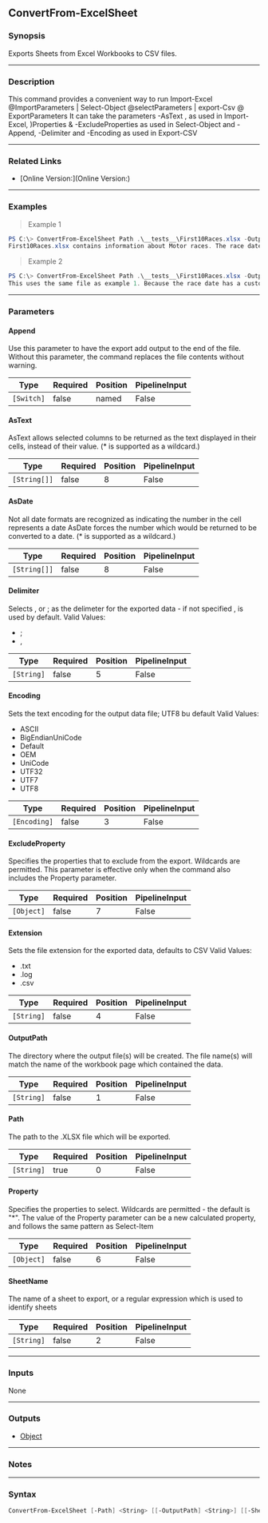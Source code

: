 ConvertFrom-ExcelSheet
----------------------

### Synopsis
Exports Sheets from Excel Workbooks to CSV files.

---

### Description

This command provides a convenient way to run Import-Excel @ImportParameters \| Select-Object @selectParameters \| export-Csv @ ExportParameters It can take the parameters -AsText , as used in Import-Excel, )Properties & -ExcludeProperties as used in Select-Object and -Append, -Delimiter and -Encoding as used in Export-CSV

---

### Related Links
* [Online Version:](Online Version:)

---

### Examples
> Example 1

```PowerShell
PS C:\> ConvertFrom-ExcelSheet Path .\__tests__\First10Races.xlsx -OutputPath .. -AsText GridPosition,date
First10Races.xlsx contains information about Motor races. The race date and grid (starting) position are stored with custom formats. The command specifies the path to the file, and the directory to create the output file, and specifies that the columns "GridPosition" and "Date" should be treated as text to preserve their formatting
```
> Example 2

```PowerShell
PS C:\> ConvertFrom-ExcelSheet Path .\__tests__\First10Races.xlsx -OutputPath .. -AsText "GridPosition" -Property driver, @{n="date"; e={[datetime]::FromOADate($_.Date).tostring("#MM/dd/yyyy#")}} , FinishPosition, GridPosition
This uses the same file as example 1. Because the race date has a custom format, it imports as a number, The requirement is to create a CSV file with the Driver, a specially formatted Date, FinishPostion and GridPostion (keeping its custom formatting). The command specifies the path to the file, and the directory to create the output file, specifies that the column "GridPosition" should be treated as text instead of a number, and the output properties should be Driver, a calculated "date" field, FinishPosition and GridPsition. FromOADate converts the dates used by Excel (Days since Jan 1 1900) to a datetime object.
```

---

### Parameters
#### **Append**
Use this parameter to have the export add output to the end of the file. Without this parameter, the command replaces the file contents without warning.

|Type      |Required|Position|PipelineInput|
|----------|--------|--------|-------------|
|`[Switch]`|false   |named   |False        |

#### **AsText**
AsText allows selected columns to be returned as the text displayed in their cells, instead of their value. (* is supported as a wildcard.)

|Type        |Required|Position|PipelineInput|
|------------|--------|--------|-------------|
|`[String[]]`|false   |8       |False        |

#### **AsDate**
Not all date formats are recognized as indicating the number in the cell represents a date AsDate forces the number which would be returned to be converted to a date. (* is supported as a wildcard.)

|Type        |Required|Position|PipelineInput|
|------------|--------|--------|-------------|
|`[String[]]`|false   |8       |False        |

#### **Delimiter**
Selects , or ; as the delimeter for the exported data - if not specified , is used by default.
Valid Values:

* ;
* ,

|Type      |Required|Position|PipelineInput|
|----------|--------|--------|-------------|
|`[String]`|false   |5       |False        |

#### **Encoding**
Sets the text encoding for the output data file; UTF8 bu default
Valid Values:

* ASCII
* BigEndianUniCode
* Default
* OEM
* UniCode
* UTF32
* UTF7
* UTF8

|Type        |Required|Position|PipelineInput|
|------------|--------|--------|-------------|
|`[Encoding]`|false   |3       |False        |

#### **ExcludeProperty**
Specifies the properties that to exclude from the export. Wildcards are permitted. This parameter is effective only when the command also includes the Property parameter.

|Type      |Required|Position|PipelineInput|
|----------|--------|--------|-------------|
|`[Object]`|false   |7       |False        |

#### **Extension**
Sets the file extension for the exported data, defaults to CSV
Valid Values:

* .txt
* .log
* .csv

|Type      |Required|Position|PipelineInput|
|----------|--------|--------|-------------|
|`[String]`|false   |4       |False        |

#### **OutputPath**
The directory where the output file(s) will be created. The file name(s) will match the name of the workbook page which contained the data.

|Type      |Required|Position|PipelineInput|
|----------|--------|--------|-------------|
|`[String]`|false   |1       |False        |

#### **Path**
The path to the .XLSX file which will be exported.

|Type      |Required|Position|PipelineInput|
|----------|--------|--------|-------------|
|`[String]`|true    |0       |False        |

#### **Property**
Specifies the properties to select. Wildcards are permitted - the default is "*". The value of the Property parameter can be a new calculated property, and follows the same pattern as Select-Item

|Type      |Required|Position|PipelineInput|
|----------|--------|--------|-------------|
|`[Object]`|false   |6       |False        |

#### **SheetName**
The name of a sheet to export, or a regular expression which is used to identify sheets

|Type      |Required|Position|PipelineInput|
|----------|--------|--------|-------------|
|`[String]`|false   |2       |False        |

---

### Inputs
None

---

### Outputs
* [Object](https://learn.microsoft.com/en-us/dotnet/api/System.Object)

---

### Notes

---

### Syntax
```PowerShell
ConvertFrom-ExcelSheet [-Path] <String> [[-OutputPath] <String>] [[-SheetName] <String>] [[-Encoding] <Encoding>] [[-Extension] {.txt | .log | .csv}] [[-Delimiter] {; |  | }] [[-Property] <Object>] [[-ExcludeProperty] <Object>] [[-AsText] <String[]>] [[-AsDate] <String[]>] [-Append] [<CommonParameters>]
```
